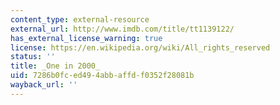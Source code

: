 ```yaml
---
content_type: external-resource
external_url: http://www.imdb.com/title/tt1139122/
has_external_license_warning: true
license: https://en.wikipedia.org/wiki/All_rights_reserved
status: ''
title: _One in 2000_
uid: 7286b0fc-ed49-4abb-affd-f0352f28081b
wayback_url: ''
---
```

